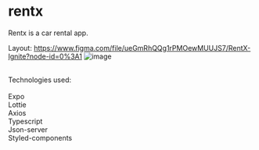 # rentx

Rentx is a car rental app.

Layout:
https://www.figma.com/file/ueGmRhQQg1rPMOewMUUJS7/RentX-Ignite?node-id=0%3A1
![image](https://user-images.githubusercontent.com/62669413/158922409-fe7a79ca-eda8-4b28-816a-6e62a7a93d98.png)

<br />
Technologies used:<br /><br />
Expo<br />
Lottie<br />
Axios<br />
Typescript<br />
Json-server<br />
Styled-components<br />
